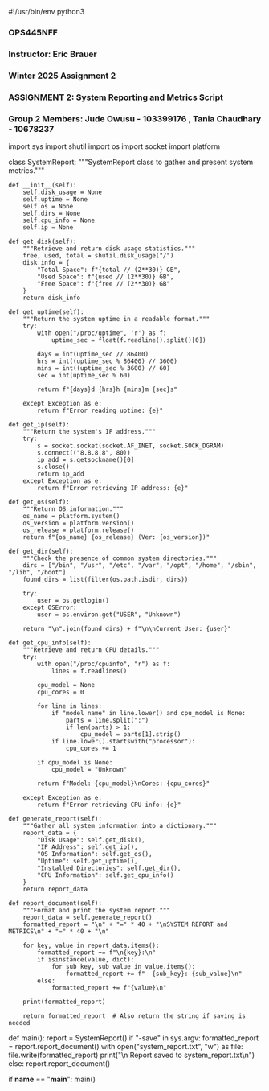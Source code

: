 #!/usr/bin/env python3

### OPS445NFF
### Instructor: Eric Brauer
### Winter 2025 Assignment 2
### ASSIGNMENT 2: System Reporting and Metrics Script
### Group 2 Members: Jude Owusu - 103399176 , Tania Chaudhary - 10678237

import sys
import shutil
import os
import socket
import platform

class SystemReport:
    """SystemReport class to gather and present system metrics."""

    def __init__(self):
        self.disk_usage = None
        self.uptime = None
        self.os = None
        self.dirs = None
        self.cpu_info = None
        self.ip = None

    def get_disk(self):
        """Retrieve and return disk usage statistics."""
        free, used, total = shutil.disk_usage("/")
        disk_info = {
            "Total Space": f"{total // (2**30)} GB",
            "Used Space": f"{used // (2**30)} GB",
            "Free Space": f"{free // (2**30)} GB"
        }
        return disk_info

    def get_uptime(self):
        """Return the system uptime in a readable format."""
        try:
            with open("/proc/uptime", 'r') as f:
                uptime_sec = float(f.readline().split()[0])

            days = int(uptime_sec // 86400)
            hrs = int((uptime_sec % 86400) // 3600)
            mins = int((uptime_sec % 3600) // 60)
            sec = int(uptime_sec % 60)

            return f"{days}d {hrs}h {mins}m {sec}s"

        except Exception as e:
            return f"Error reading uptime: {e}"

    def get_ip(self):
        """Return the system's IP address."""
        try:
            s = socket.socket(socket.AF_INET, socket.SOCK_DGRAM)
            s.connect(("8.8.8.8", 80))
            ip_add = s.getsockname()[0]
            s.close()
            return ip_add
        except Exception as e:
            return f"Error retrieving IP address: {e}"

    def get_os(self):
        """Return OS information."""
        os_name = platform.system()
        os_version = platform.version()
        os_release = platform.release()
        return f"{os_name} {os_release} (Ver: {os_version})"

    def get_dir(self):
        """Check the presence of common system directories."""
        dirs = ["/bin", "/usr", "/etc", "/var", "/opt", "/home", "/sbin", "/lib", "/boot"]
        found_dirs = list(filter(os.path.isdir, dirs))

        try:
            user = os.getlogin()
        except OSError:
            user = os.environ.get("USER", "Unknown")

        return "\n".join(found_dirs) + f"\n\nCurrent User: {user}"

    def get_cpu_info(self):
        """Retrieve and return CPU details."""
        try:
            with open("/proc/cpuinfo", "r") as f:
                lines = f.readlines()

            cpu_model = None
            cpu_cores = 0

            for line in lines:
                if "model name" in line.lower() and cpu_model is None:
                    parts = line.split(":")
                    if len(parts) > 1:
                        cpu_model = parts[1].strip()
                if line.lower().startswith("processor"):
                    cpu_cores += 1

            if cpu_model is None:
                cpu_model = "Unknown"

            return f"Model: {cpu_model}\nCores: {cpu_cores}"

        except Exception as e:
            return f"Error retrieving CPU info: {e}"

    def generate_report(self):
        """Gather all system information into a dictionary."""
        report_data = {
            "Disk Usage": self.get_disk(),
            "IP Address": self.get_ip(),
            "OS Information": self.get_os(),
            "Uptime": self.get_uptime(),
            "Installed Directories": self.get_dir(),
            "CPU Information": self.get_cpu_info()
        }
        return report_data

    def report_document(self):
        """Format and print the system report."""
        report_data = self.generate_report()
        formatted_report = "\n" + "=" * 40 + "\nSYSTEM REPORT and METRICS\n" + "=" * 40 + "\n"

        for key, value in report_data.items():
            formatted_report += f"\n{key}:\n"
            if isinstance(value, dict):
                for sub_key, sub_value in value.items():
                    formatted_report += f"  {sub_key}: {sub_value}\n"
            else:
                formatted_report += f"{value}\n"

        print(formatted_report)

        return formatted_report  # Also return the string if saving is needed

def main():
    report = SystemReport()
    if "-save" in sys.argv:
        formatted_report = report.report_document()
        with open("system_report.txt", "w") as file:
            file.write(formatted_report)
        print("\n Report saved to system_report.txt\n")
    else:
        report.report_document()

if __name__ == "__main__":
    main()
